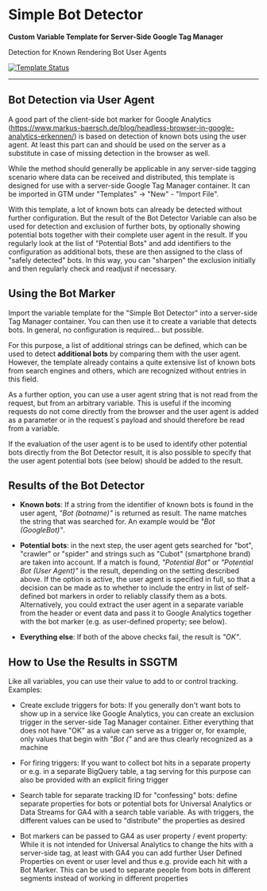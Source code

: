 # Simple Bot Detector
**Custom Variable Template for Server-Side Google Tag Manager**

Detection for Known Rendering Bot User Agents 

[![Template Status](https://img.shields.io/badge/Community%20Template%20Gallery%20Status-published-green)](https://tagmanager.google.com/gallery/#/owners/mbaersch/templates/simple-bot-detector)

---

## Bot Detection via User Agent
A good part of the client-side bot marker for Google Analytics (https://www.markus-baersch.de/blog/headless-browser-in-google-analytics-erkennen/) is based on detection of known bots using the user agent. At least this part can and should be used on the server as a substitute in case of missing detection in the browser as well. 

While the method should generally be applicable in any server-side tagging scenario where data can be received and distributed, this template is designed for use with a server-side Google Tag Manager container. It can be imported in GTM under "Templates" -> "New" - "Import File".

With this template, a lot of known bots can already be detected without further configuration. But the result of the Bot Detector Variable can also be used for detection and exclusion of further bots, by optionally showing potential bots together with their complete user agent in the result. If you regularly look at the list of "Potential Bots" and add identifiers to the configuration as additional bots, these are then assigned to the class of "safely detected" bots. In this way, you can "sharpen" the exclusion initially and then regularly check and readjust if necessary.

## Using the Bot Marker
Import the variable template for the "Simple Bot Detector" into a server-side Tag Manager container. You can then use it to create a variable that detects bots. In general, no configuration is required... but possible.

For this purpose, a list of additional strings can be defined, which can be used to detect **additional bots** by comparing them with the user agent. However, the template already contains a quite extensive list of known bots from search engines and others, which are recognized without entries in this field.

As a further option, you can use a user agent string that is not read from the request, but from an arbitrary variable. This is useful if the incoming requests do not come directly from the browser and the user agent is added as a parameter or in the request´s payload and should therefore be read from a variable.

If the evaluation of the user agent is to be used to identify other potential bots directly from the Bot Detector result, it is also possible to specify that the user agent  potential bots (see below) should be added to the result.

## Results of the Bot Detector
* **Known bots**: If a string from the identifier of known bots is found in the user agent, _"Bot (botname)"_ is returned as result. The name matches the string that was searched for. An example would be _"Bot (GoogleBot)"_.

* **Potential bots**: in the next step, the user agent gets searched for "bot", "crawler" or "spider" and strings such as "Cubot" (smartphone brand) are taken into account. If a match is found, _"Potential Bot"_ or _"Potential Bot (User Agent)"_ is the result, depending on the setting described above. If the option is active, the user agent is specified in full, so that a decision can be made as to whether to include the entry in list of self-defined bot markers in order to reliably classify them as a bots. Alternatively, you could extract the user agent in a separate variable from the header or event data and pass it to Google Analytics together with the bot marker (e.g. as user-defined property; see below).

* **Everything else**: If both of the above checks fail, the result is _"OK"_.

## How to Use the Results in SSGTM
Like all variables, you can use their value to add to or control tracking. Examples:

* Create exclude triggers for bots: If you generally don't want bots to show up in a service like Google Analytics, you can create an exclusion trigger in the server-side Tag Manager container. Either everything that does not have "OK" as a value can serve as a trigger or, for example, only values that begin with _"Bot ("_ and are thus clearly recognized as a machine

* For firing triggers: If you want to collect bot hits in a separate property or e.g. in a separate BigQuery table, a tag serving for this purpose can also be provided with an explicit firing trigger

* Search table for separate tracking ID for "confessing" bots: define separate properties for bots or potential bots for Universal Analytics or Data Streams for GA4 with a search table variable. As with triggers, the different values can be used to "distribute" the properties as desired
- Bot markers can be passed to GA4 as user property / event property: While it is not intended for Universal Analytics to change the hits with a server-side tag, at least with GA4 you can add further User Defined Properties on event or user level and thus e.g. provide each hit with a Bot Marker. This can be used to separate people from bots in different segments instead of working in different properties
